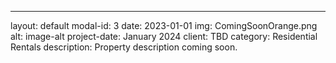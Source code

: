 ---
layout: default
modal-id: 3
date: 2023-01-01
img: ComingSoonOrange.png
alt: image-alt
project-date: January 2024
client: TBD
category: Residential Rentals
description: Property description coming soon.